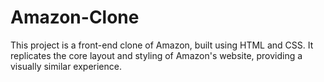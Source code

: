# Amazon-Clone
This project is a front-end clone of Amazon, built using HTML and CSS. It replicates the core layout and styling of Amazon's website, providing a visually similar experience.
